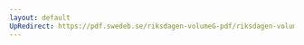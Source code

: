 ```yaml
---
layout: default
UpRedirect: https://pdf.swedeb.se/riksdagen-volumeG-pdf/riksdagen-volumeG-pdf/data/199394/reg_199394_KrU.pdf
---
```


